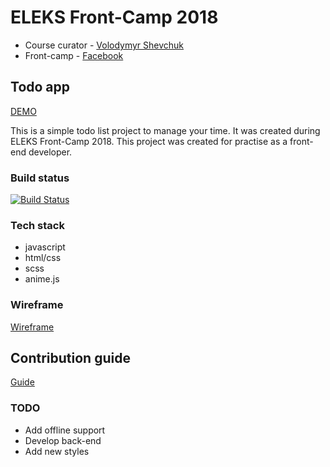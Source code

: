 # ELEKS Front-Camp 2018

* Course curator - [Volodymyr Shevchuk](https://github.com/dosandk)
* Front-camp - [Facebook](https://www.facebook.com/groups/270300106928894)

## Todo app

[DEMO](https://dkharch.github.io/todoit/)

This is a simple todo list project to manage your time. It was created during ELEKS Front-Camp 2018. This project was created for practise as a front-end developer.  
### Build status
[![Build Status](https://travis-ci.org/dkharch/todoit.svg?branch=master)](https://travis-ci.org/dkharch/todoit)

### Tech stack

* javascript
* html/css
* scss
* anime.js

### Wireframe

[Wireframe](https://wireframepro.mockflow.com/view/M6f7e29de18a030d04d494446ef2ef86d1539341197797)

## Contribution guide

[Guide](https://github.com/dkharch/todoit/blob/master/CONTRIBUTING.md)

### TODO

* Add offline support
* Develop back-end
* Add new styles

